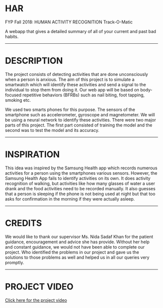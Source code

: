 # HAR
FYP Fall 2018:
HUMAN ACTIVITY RECOGNITION
Track-O-Matic

A webapp that gives a detailed summary of all of your current and past bad habits. 

***

# DESCRIPTION

The project consists of detecting activities that are done unconsciously when a person is anxious. The aim of this project is to simulate a smartwatch which will identify these activities and send a signal to the individual to stop them from doing it. Our web app will be based on body-focused repetitive behaviors (BFRBs) such as nail biting, foot tapping, smoking etc. 

We used two smarts phones for this purpose. The sensors of the smartphone such as accelerometer, gyroscope and magnetometer. We will be using a neural network to identify these activities. There were two major parts of this project. The first part consisted of training the model and the second was to test the model and its accuracy.

***

# INSPIRATION

This idea was inspired by the Samsung Health app which records numerous activities for a person using the smartphones various sensors. However, the Samsung Health App fails to identify activities on its own. It does activity recognition of walking, but activities like how many glasses of water a user drank and the food activities need to be recorded manually. It also guesses that a person is sleeping if the phone is not being used at night but that too asks for confirmation in the morning if they were actually asleep.

***

# CREDITS

We would like to thank our supervisor Ms. Nida Sadaf Khan for the patient guidance, encouragement and advice she has provide. Without her help and constant guidance, we would not have been able to complete our project. Who identified the problems in our project and gave us the solutions to those problems as well and helped us in all our queries very promptly. 

***

# PROJECT VIDEO

[Click here for the project video](https://www.dailymotion.com/video/x6ytrx9)
